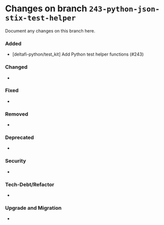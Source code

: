 # Changes on branch `243-python-json-stix-test-helper`
Document any changes on this branch here.
### Added
- [deltafi-python/test_kit] Add Python test helper functions (#243)

### Changed
- 

### Fixed
- 

### Removed
- 

### Deprecated
- 

### Security
- 

### Tech-Debt/Refactor
- 

### Upgrade and Migration
- 
